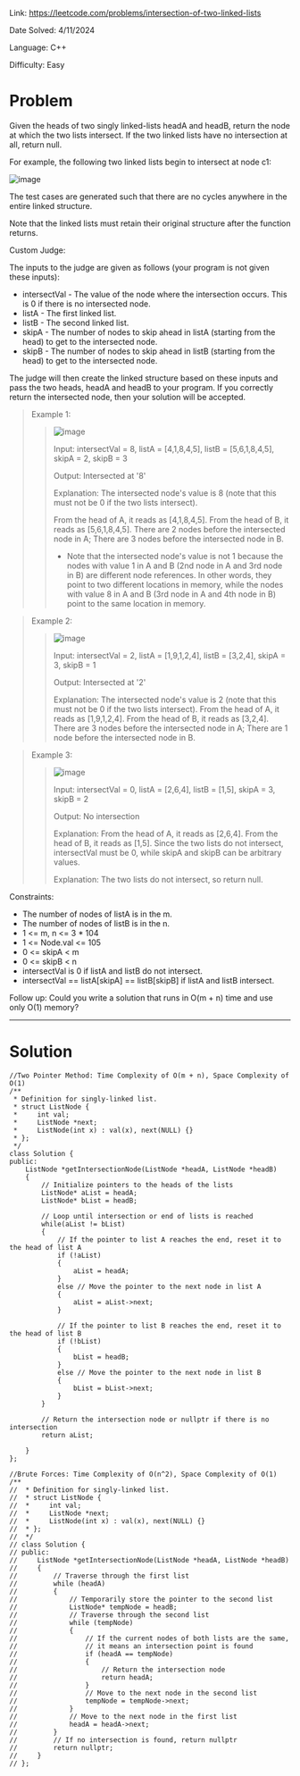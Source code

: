 Link: https://leetcode.com/problems/intersection-of-two-linked-lists

Date Solved: 4/11/2024

Language: C++

Difficulty: Easy

# Problem

Given the heads of two singly linked-lists headA and headB, return the node at which the two lists intersect. If the two linked lists have no intersection at all, return null.

For example, the following two linked lists begin to intersect at node c1:

![image](https://github.com/BrianDang03/Leet-Code-Solved/assets/124744302/7b3d8faa-b8af-4b6f-9777-8b0785029804)

The test cases are generated such that there are no cycles anywhere in the entire linked structure.

Note that the linked lists must retain their original structure after the function returns.

Custom Judge:

The inputs to the judge are given as follows (your program is not given these inputs):

- intersectVal - The value of the node where the intersection occurs. This is 0 if there is no intersected node.
- listA - The first linked list.
- listB - The second linked list.
- skipA - The number of nodes to skip ahead in listA (starting from the head) to get to the intersected node.
- skipB - The number of nodes to skip ahead in listB (starting from the head) to get to the intersected node.

The judge will then create the linked structure based on these inputs and pass the two heads, headA and headB to your program. If you correctly return the intersected node, then your solution will be accepted.

>Example 1:
>
>
>>![image](https://github.com/BrianDang03/Leet-Code-Solved/assets/124744302/3c9e54ad-d062-439e-859f-683a33310929)
>>
>>Input: intersectVal = 8, listA = [4,1,8,4,5], listB = [5,6,1,8,4,5], skipA = 2, skipB = 3
>>
>>Output: Intersected at '8'
>>
>>Explanation: The intersected node's value is 8 (note that this must not be 0 if the two lists intersect).
>>
>>From the head of A, it reads as [4,1,8,4,5]. From the head of B, it reads as [5,6,1,8,4,5]. There are 2 nodes before the intersected node in A; There are 3 nodes before the intersected node in B.
>>
>>- Note that the intersected node's value is not 1 because the nodes with value 1 in A and B (2nd node in A and 3rd node in B) are different node references. In other words, they point to two different locations in memory, while the nodes with value 8 in A and B (3rd node in A and 4th node in B) point to the same location in memory.

>Example 2:
>
>>![image](https://github.com/BrianDang03/Leet-Code-Solved/assets/124744302/7937231a-e7b1-48a7-a0d7-183783d891c6)
>>
>>Input: intersectVal = 2, listA = [1,9,1,2,4], listB = [3,2,4], skipA = 3, skipB = 1
>>
>>Output: Intersected at '2'
>>
>>Explanation: The intersected node's value is 2 (note that this must not be 0 if the two lists intersect).
From the head of A, it reads as [1,9,1,2,4]. From the head of B, it reads as [3,2,4]. There are 3 nodes before the intersected node in A; There are 1 node before the intersected node in B.

>Example 3:
>
>>![image](https://github.com/BrianDang03/Leet-Code-Solved/assets/124744302/a52f0987-04be-4a86-81dd-3a000d4804fb)
>>
>>Input: intersectVal = 0, listA = [2,6,4], listB = [1,5], skipA = 3, skipB = 2
>>
>>Output: No intersection
>>
>>Explanation: From the head of A, it reads as [2,6,4]. From the head of B, it reads as [1,5]. Since the two lists do not intersect, intersectVal must be 0, while skipA and skipB can be arbitrary values.
>>
>>Explanation: The two lists do not intersect, so return null.

Constraints:

- The number of nodes of listA is in the m.
- The number of nodes of listB is in the n.
- 1 <= m, n <= 3 * 104
- 1 <= Node.val <= 105
- 0 <= skipA < m
- 0 <= skipB < n
- intersectVal is 0 if listA and listB do not intersect.
- intersectVal == listA[skipA] == listB[skipB] if listA and listB intersect.
 
Follow up: Could you write a solution that runs in O(m + n) time and use only O(1) memory?

---

# Solution

```
//Two Pointer Method: Time Complexity of O(m + n), Space Complexity of O(1) 
/**
 * Definition for singly-linked list.
 * struct ListNode {
 *     int val;
 *     ListNode *next;
 *     ListNode(int x) : val(x), next(NULL) {}
 * };
 */
class Solution {
public:
    ListNode *getIntersectionNode(ListNode *headA, ListNode *headB) 
    {
        // Initialize pointers to the heads of the lists
        ListNode* aList = headA;
        ListNode* bList = headB;

        // Loop until intersection or end of lists is reached
        while(aList != bList)
        {
            // If the pointer to list A reaches the end, reset it to the head of list A
            if (!aList)
            {
                aList = headA;
            }
            else // Move the pointer to the next node in list A
            {
                aList = aList->next;
            }

            // If the pointer to list B reaches the end, reset it to the head of list B
            if (!bList)
            {
                bList = headB;
            }
            else // Move the pointer to the next node in list B
            {
                bList = bList->next;
            }           
        }

        // Return the intersection node or nullptr if there is no intersection
        return aList;
        
    }
};

//Brute Forces: Time Complexity of O(n^2), Space Complexity of O(1)
/**
//  * Definition for singly-linked list.
//  * struct ListNode {
//  *     int val;
//  *     ListNode *next;
//  *     ListNode(int x) : val(x), next(NULL) {}
//  * };
//  */
// class Solution {
// public:
//     ListNode *getIntersectionNode(ListNode *headA, ListNode *headB) 
//     {
//         // Traverse through the first list
//         while (headA)
//         {
//             // Temporarily store the pointer to the second list
//             ListNode* tempNode = headB;
//             // Traverse through the second list
//             while (tempNode)
//             {
//                 // If the current nodes of both lists are the same,
//                 // it means an intersection point is found
//                 if (headA == tempNode)
//                 {
//                     // Return the intersection node
//                     return headA;
//                 }
//                 // Move to the next node in the second list
//                 tempNode = tempNode->next;
//             }      
//             // Move to the next node in the first list
//             headA = headA->next;                
//         }  
//         // If no intersection is found, return nullptr
//         return nullptr; 
//     }
// };
```

